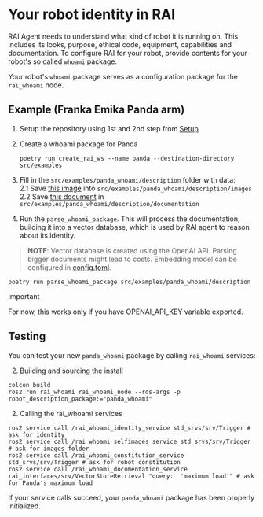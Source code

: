 # Your robot identity in RAI

RAI Agent needs to understand what kind of robot it is running on.
This includes its looks, purpose, ethical code, equipment, capabilities and documentation.
To configure RAI for your robot, provide contents for your robot's so called `whoami` package.

Your robot's `whoami` package serves as a configuration package for the `rai_whoami` node.

## Example (Franka Emika Panda arm)

1. Setup the repository using 1st and 2nd step from [Setup](../README.md#setup)

2. Create a whoami package for Panda

   ```shell
   poetry run create_rai_ws --name panda --destination-directory src/examples
   ```

3. Fill in the `src/examples/panda_whoami/description` folder with data:\
   2.1 Save [this image](https://robodk.com/robot/img/Franka-Emika-Panda-robot.png) into `src/examples/panda_whoami/description/images`\
   2.2 Save [this document](https://github.com/user-attachments/files/16417196/Franka.Emika.Panda.robot.-.RoboDK.pdf) in `src/examples/panda_whoami/description/documentation`

4. Run the `parse_whoami_package`. This will process the documentation, building it into a vector database, which is used by RAI agent to reason about its identity.

> **NOTE**: Vector database is created using the OpenAI API. Parsing bigger documents
> might lead to costs. Embedding model can be configured in [config.toml](../config.toml).

```shell
poetry run parse_whoami_package src/examples/panda_whoami/description
```

> [!IMPORTANT]  
> For now, this works only if you have OPENAI_API_KEY variable exported.

## Testing

You can test your new `panda_whoami` package by calling `rai_whoami` services:

2. Building and sourcing the install

```shell
colcon build
ros2 run rai_whoami rai_whoami_node --ros-args -p robot_description_package:="panda_whoami"
```

2. Calling the rai_whoami services

```shell
ros2 service call /rai_whoami_identity_service std_srvs/srv/Trigger # ask for identity
ros2 service call /rai_whoami_selfimages_service std_srvs/srv/Trigger # ask for images folder
ros2 service call /rai_whoami_constitution_service std_srvs/srv/Trigger # ask for robot constitution
ros2 service call /rai_whoami_documentation_service rai_interfaces/srv/VectorStoreRetrieval "query:  'maximum load'" # ask for Panda's maximum load
```

If your service calls succeed, your `panda_whoami` package has been properly initialized.
